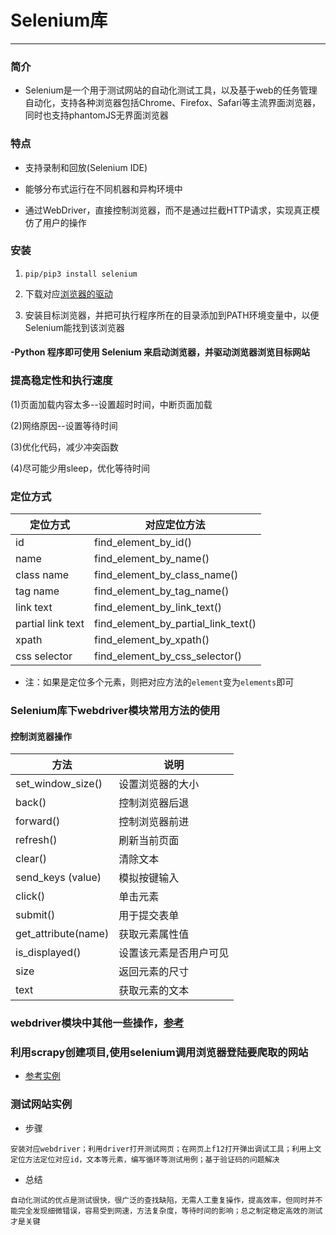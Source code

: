 # Selenium库
___
### 简介

* Selenium是一个用于测试网站的自动化测试工具，以及基于web的任务管理自动化，支持各种浏览器包括Chrome、Firefox、Safari等主流界面浏览器，同时也支持phantomJS无界面浏览器

### 特点

* 支持录制和回放(Selenium IDE)

* 能够分布式运行在不同机器和异构环境中

* 通过WebDriver，直接控制浏览器，而不是通过拦截HTTP请求，实现真正模仿了用户的操作

### 安装
 1. `pip/pip3 install selenium`
 
 2. 下载对应[浏览器的驱动](https://selenium-python.readthedocs.io/installation.html#drivers)
 
 3. 安装目标浏览器，并把可执行程序所在的目录添加到PATH环境变量中，以便Selenium能找到该浏览器

#### -Python 程序即可使用 Selenium 来启动浏览器，并驱动浏览器浏览目标网站

### 提高稳定性和执行速度

(1)页面加载内容太多--设置超时时间，中断页面加载

(2)网络原因--设置等待时间

(3)优化代码，减少冲突函数

(4)尽可能少用sleep，优化等待时间

### 定位方式

 |定位方式              |对应定位方法                        |
 |--------------------|-----------------------------------|
 |id                  |find_element_by_id()               |
 |name                |find_element_by_name()             |
 |class name          |find_element_by_class_name()       |
 |tag name            |find_element_by_tag_name()         |
 |link text           |find_element_by_link_text()        |
 |partial link text   |find_element_by_partial_link_text()|
 |xpath               |find_element_by_xpath()            |
 |css selector        |find_element_by_css_selector()     |
 
* 注：如果是定位多个元素，则把对应方法的`element`变为`elements`即可

### Selenium库下webdriver模块常用方法的使用
#### 控制浏览器操作

|方法          	         |说明              |
|-----------------------|------------------|
|set_window_size()      |设置浏览器的大小     |
|back()                 |控制浏览器后退       |
|forward() 	            |控制浏览器前进       | 
|refresh()	             |刷新当前页面         |
|clear()	               |清除文本            |
|send_keys (value)	     |模拟按键输入         |
|click()	               |单击元素            |
|submit()	              |用于提交表单         |
|get_attribute(name)	   |获取元素属性值        |
|is_displayed()	        |设置该元素是否用户可见 |
|size	                  |返回元素的尺寸        |
|text	                  |获取元素的文本        |

### webdriver模块中其他一些操作，[参考](https://blog.csdn.net/weixin_36279318/article/details/79475388)

### 利用scrapy创建项目,使用selenium调用浏览器登陆要爬取的网站
 * [参考实例](http://c.biancheng.net/view/2764.html)
 
### 测试网站实例

* 步骤

`安装对应webdriver；利用driver打开测试网页；在网页上f12打开弹出调试工具；利用上文定位方法定位对应id，文本等元素，编写循环等测试用例；基于验证码的问题解决`

* 总结

`自动化测试的优点是测试很快，很广泛的查找缺陷，无需人工重复操作，提高效率，但同时并不能完全发现细微错误，容易受到网速，方法复杂度，等待时间的影响；总之制定稳定高效的测试才是关键`
